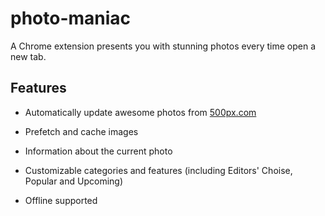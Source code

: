# photo-maniac

A Chrome extension presents you with stunning photos every time open a new tab.

## Features

* Automatically update awesome photos from [500px.com](https://500px.com)

* Prefetch and cache images

* Information about the current photo

* Customizable categories and features (including Editors' Choise, Popular and Upcoming)

* Offline supported
